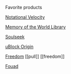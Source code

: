 Favorite products

<a href= "https://notational.net/"> Notational Velocity </a>

<a href= "https://library.memoryoftheworld.org/"> Memory of the World Library </a>

<a href= "https://www.slsknet.org/news/"> Soulseek </a>

<a href= "https://ublockorigin.com/">uBlock Origin</a>

<a href= "https://freedom.to/">Freedom</a> [[pull]] [[freedom]]

<a href= "https://fouadwa.com/">Fouad</a>
